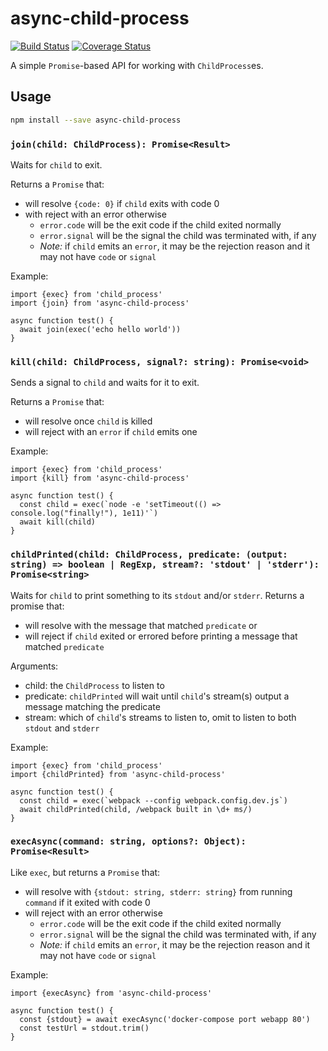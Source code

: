 # async-child-process

[![Build Status](https://travis-ci.org/jedwards1211/async-child-process.svg?branch=master)](https://travis-ci.org/jedwards1211/async-child-process)
[![Coverage Status](https://coveralls.io/repos/github/jedwards1211/async-child-process/badge.svg?branch=master)](https://coveralls.io/github/jedwards1211/async-child-process?branch=master)

A simple `Promise`-based API for working with `ChildProcess`es.

## Usage

```sh
npm install --save async-child-process
```

### `join(child: ChildProcess): Promise<Result>`

Waits for `child` to exit.

Returns a `Promise` that:
- will resolve `{code: 0}` if `child` exits with code 0
- with reject with an error otherwise
  - `error.code` will be the exit code if the child exited normally
  - `error.signal` will be the signal the child was terminated with, if any
  - *Note:* if `child` emits an `error`, it may be the rejection reason and it may not have `code` or `signal`

Example:

```es6
import {exec} from 'child_process'
import {join} from 'async-child-process'

async function test() {
  await join(exec('echo hello world'))
}
```

### `kill(child: ChildProcess, signal?: string): Promise<void>`

Sends a signal to `child` and waits for it to exit.

Returns a `Promise` that:
- will resolve once `child` is killed
- will reject with an `error` if `child` emits one

Example:
```es6
import {exec} from 'child_process'
import {kill} from 'async-child-process'

async function test() {
  const child = exec(`node -e 'setTimeout(() => console.log("finally!"), 1e11)'`)
  await kill(child)
}
```

### `childPrinted(child: ChildProcess, predicate: (output: string) => boolean | RegExp, stream?: 'stdout' | 'stderr'): Promise<string>`

Waits for `child` to print something to its `stdout` and/or `stderr`.  Returns a promise that:
- will resolve with the message that matched `predicate` or
- will reject if `child` exited or errored before printing a message that matched `predicate`

Arguments:
- child: the `ChildProcess` to listen to
- predicate: `childPrinted` will wait until `child`'s stream(s) output a message matching the predicate
- stream: which of `child`'s streams to listen to, omit to listen to both `stdout` and `stderr`

Example:
```es6
import {exec} from 'child_process'
import {childPrinted} from 'async-child-process'

async function test() {
  const child = exec(`webpack --config webpack.config.dev.js`)
  await childPrinted(child, /webpack built in \d+ ms/)
}
```

### `execAsync(command: string, options?: Object): Promise<Result>`

Like `exec`, but returns a `Promise` that:
- will resolve with `{stdout: string, stderr: string}` from running `command` if it exited with code 0
- will reject with an error otherwise
  - `error.code` will be the exit code if the child exited normally
  - `error.signal` will be the signal the child was terminated with, if any
  - *Note:* if `child` emits an `error`, it may be the rejection reason and it may not have `code` or `signal`

Example:
```es6
import {execAsync} from 'async-child-process'

async function test() {
  const {stdout} = await execAsync('docker-compose port webapp 80')
  const testUrl = stdout.trim()
}
```

